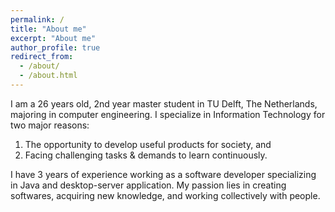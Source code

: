 ```yaml
---
permalink: /
title: "About me"
excerpt: "About me"
author_profile: true
redirect_from:
  - /about/
  - /about.html
---
```


I am a 26 years old, 2nd year master student in TU Delft, The Netherlands, majoring in computer engineering. I specialize in Information Technology for two major reasons:

1. The opportunity to develop useful products for society, and
2. Facing challenging tasks & demands to learn continuously.

I have 3 years of experience working as a software developer specializing in Java and desktop-server application. My passion lies in creating softwares, acquiring new knowledge, and working collectively with people.
